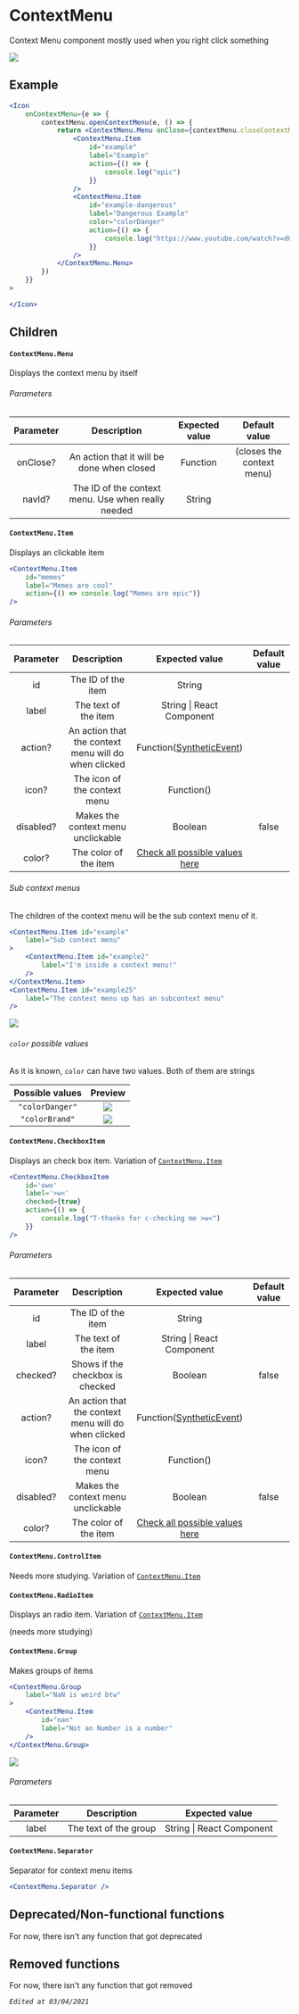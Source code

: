 # ContextMenu

Context Menu component mostly used when you right click something

![](https://auser.foundyour.info/95C8Ed9.png)

## Example

```jsx
<Icon
    onContextMenu={e => {
        contextMenu.openContextMenu(e, () => {
    		return <ContextMenu.Menu onClose={contextMenu.closeContextMenu}>
				<ContextMenu.Item
        			id="example"
					label="Example"
					action={() => {
						console.log("epic")
					}}
				/>
		        <ContextMenu.Item
    	    		id="example-dangerous"
					label="Dangerous Example"
					color="colorDanger"
					action={() => {
						console.log("https://www.youtube.com/watch?v=dQw4w9WgXcQ")
					}}
				/>
			</ContextMenu.Menu>
		})
    }}
>

</Icon>
```



## Children

#### `ContextMenu.Menu`

Displays the context menu by itself

###### Parameters

| Parameter |                    Description                     | Expected value |       Default value       |
| :-------: | :------------------------------------------------: | :------------: | :-----------------------: |
| onClose?  |     An action that it will be done when closed     |    Function    | (closes the context menu) |
|  navId?   | The ID of the context menu. Use when really needed |     String     |                           |

#### `ContextMenu.Item`

Displays an clickable item

```jsx
<ContextMenu.Item
    id="memes"
	label="Memes are cool"
    action={() => console.log("Memes are epic")}
/>
```



###### Parameters

| Parameter |                     Description                      |                        Expected value                        | Default value |
| :-------: | :--------------------------------------------------: | :----------------------------------------------------------: | :-----------: |
|    id     |                  The ID of the item                  |                            String                            |               |
|   label   |                 The text of the item                 |                  String \| React Component                   |               |
|  action?  | An action that the context menu will do when clicked | Function([SyntheticEvent](https://pt-br.reactjs.org/docs/events.html)) |               |
|   icon?   |             The icon of the context menu             |                 Function()<React Component>                  |               |
| disabled? |          Makes the context menu unclickable          |                           Boolean                            |     false     |
|  color?   |                The color of the item                 |   [Check all possible values here](#color-possible-values)   |               |

###### Sub context menus

The children of the context menu will be the sub context menu of it.

```jsx
<ContextMenu.Item id="example"
	label="Sub context menu"
>
	<ContextMenu.Item id="example2"
		label="I'm inside a context menu!"
	/>
</ContextMenu.Item>
<ContextMenu.Item id="example25"
	label="The context menu up has an subcontext menu"
/>
```

![](https://auser-have-some.viruses-to.download/04BEa44.png)

###### `color` possible values

As it is known, `color` can have two values. Both of them are strings

| Possible values |                           Preview                            |
| :-------------: | :----------------------------------------------------------: |
| `"colorDanger"` |   ![](https://message-logger.is-bannable.xyz/4da0A0c.png)    |
| `"colorBrand"`  | ![](https://auser-have-some.viruses-to.download/AC3eFfc.png) |



#### `ContextMenu.CheckboxItem`

Displays an check box item. Variation of [`ContextMenu.Item`](#contextmenuitem)

```jsx
<ContextMenu.CheckboxItem
    id='owo'
	label='>w<'
	checked={true}
	action={() => {
        console.log("T-thanks for c-checking me >w<")
	}}
/>
```



###### Parameters

| Parameter |                     Description                      |                        Expected value                        | Default value |
| :-------: | :--------------------------------------------------: | :----------------------------------------------------------: | :-----------: |
|    id     |                  The ID of the item                  |                            String                            |               |
|   label   |                 The text of the item                 |                  String \| React Component                   |               |
| checked?  |           Shows if the checkbox is checked           |                           Boolean                            |     false     |
|  action?  | An action that the context menu will do when clicked | Function([SyntheticEvent](https://pt-br.reactjs.org/docs/events.html)) |               |
|   icon?   |             The icon of the context menu             |                 Function()<React Component>                  |               |
| disabled? |          Makes the context menu unclickable          |                           Boolean                            |     false     |
|  color?   |                The color of the item                 |   [Check all possible values here](#color-possible-values)   |               |

#### `ContextMenu.ControlItem`

Needs more studying. Variation of [`ContextMenu.Item`](#contextmenuitem)

#### `ContextMenu.RadioItem`

Displays an radio item. Variation of [`ContextMenu.Item`](#contextmenuitem)

(needs more studying)

#### `ContextMenu.Group`

Makes groups of items

```jsx
<ContextMenu.Group
	label="NaN is weird btw"
>
    <ContextMenu.Item
	    id="nan"
		label="Not an Number is a number"
	/>
</ContextMenu.Group>
```

![](https://guys.i-hacked.financial/80FEBff.png)

###### Parameters

| Parameter |      Description      |      Expected value       |
| :-------: | :-------------------: | :-----------------------: |
|   label   | The text of the group | String \| React Component |

#### `ContextMenu.Separator`

Separator for context menu items

```jsx
<ContextMenu.Separator />
```



## Deprecated/Non-functional functions

For now, there isn't any function that got deprecated



## Removed functions

For now, there isn't any function that got removed



*`Edited at 03/04/2021`*

